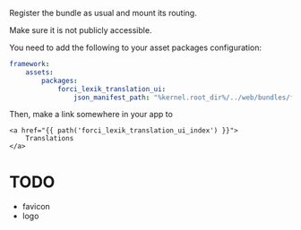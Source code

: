 Register the bundle as usual and mount its routing. 

Make sure it is not publicly accessible.

You need to add the following to your asset packages configuration:

```yaml
framework:
    assets:
        packages:
            forci_lexik_translation_ui:
                json_manifest_path: "%kernel.root_dir%/../web/bundles/forcilexiktranslationui/build/manifest.json"
```

Then, make a link somewhere in your app to

```twig
<a href="{{ path('forci_lexik_translation_ui_index') }}">
    Translations
</a>
```

# TODO
- favicon
- logo